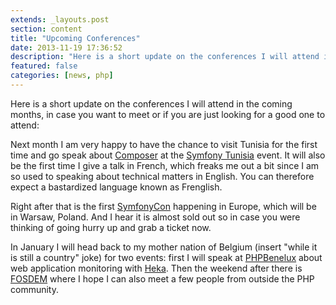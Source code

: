 ```yaml
---
extends: _layouts.post
section: content
title: "Upcoming Conferences"
date: 2013-11-19 17:36:52
description: "Here is a short update on the conferences I will attend in the coming months: Next month I am very happy to have the chance to visit Tunisia for the first time and go speak about Composer at the Symfony Tunisia event. It will also be the first time I give a talk in French, which freaks me out a bit since I am so used to speaking about technical mat..."
featured: false
categories: [news, php]
---
```

Here is a short update on the conferences I will attend in the coming months, in case you want to meet or if you are just looking for a good one to attend:

Next month I am very happy to have the chance to visit Tunisia for the first time and go speak about [Composer](http://getcomposer.org/) at the [Symfony Tunisia](http://symfony-tunisia.com/) event. It will also be the first time I give a talk in French, which freaks me out a bit since I am so used to speaking about technical matters in English. You can therefore expect a bastardized language known as Frenglish.

Right after that is the first [SymfonyCon](http://warsaw2013.symfony.com/) happening in Europe, which will be in Warsaw, Poland. And I hear it is almost sold out so in case you were thinking of going hurry up and grab a ticket now.

In January I will head back to my mother nation of Belgium (insert "while it is still a country" joke) for two events: first I will speak at [PHPBenelux](http://conference.phpbenelux.eu/2014/) about web application monitoring with [Heka](http://hekad.readthedocs.org/). Then the weekend after there is [FOSDEM](https://fosdem.org/2014/) where I hope I can also meet a few people from outside the PHP community.